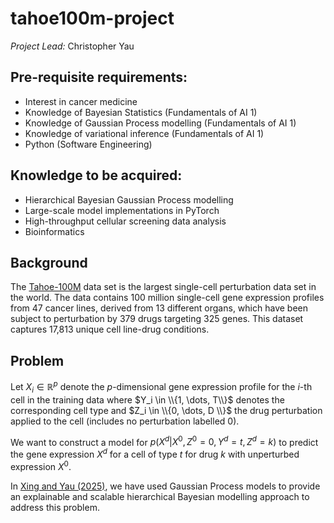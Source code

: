 # tahoe100m-project

*Project Lead:* Christopher Yau

## Pre-requisite requirements: 

- Interest in cancer medicine
- Knowledge of Bayesian Statistics (Fundamentals of AI 1)
- Knowledge of Gaussian Process modelling (Fundamentals of AI 1)
- Knowledge of variational inference (Fundamentals of AI 1)
- Python (Software Engineering)


## Knowledge to be acquired:

- Hierarchical Bayesian Gaussian Process modelling
- Large-scale model implementations in PyTorch
- High-throughput cellular screening data analysis
- Bioinformatics

## Background
 
The [Tahoe-100M](https://www.biorxiv.org/content/10.1101/2025.02.20.639398v1.full) data set is the largest single-cell perturbation data set in the world. The data contains 100 million single-cell gene expression profiles from 47 cancer lines, derived from 13 different organs, which have been subject to perturbation by 379 drugs targeting 325 genes. This dataset captures 17,813 unique cell line-drug conditions.

## Problem

Let $X_i \in \mathbb{R}^p$ denote the $p$-dimensional gene expression profile for the $i$-th cell in the training data where $Y_i \in \\{1, \dots, T\\}$ denotes the corresponding cell type and $Z_i \in \\{0, \dots, D \\}$ the drug perturbation applied to the cell (includes no perturbation labelled 0). 

We want to construct a model for $p(X^d | X^0, Z^0 = 0, Y^d = t, Z^d = k )$ to predict the gene expression $X^d$ for a cell of type $t$ for drug $k$ with unperturbed expression $X^0$.

In [Xing and Yau (2025)](https://www.biorxiv.org/content/10.1101/2025.03.26.645455v1), we have used Gaussian Process models to provide an explainable and scalable hierarchical Bayesian modelling approach to address this problem.
